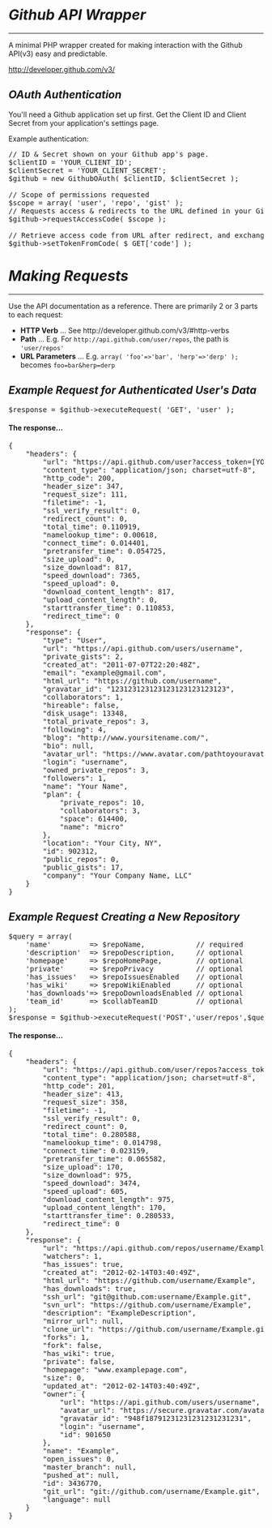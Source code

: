 *Github API Wrapper*
=================================================
-------------------------------------------------
A minimal PHP wrapper created for making interaction with the Github API(v3) easy and predictable.

http://developer.github.com/v3/

*OAuth Authentication*
-------------------------------------------------
You'll need a Github application set up first. Get the Client ID and Client Secret from your application's settings page.

Example authentication:
<pre>
// ID & Secret shown on your Github app's page.
$clientID = 'YOUR_CLIENT_ID';
$clientSecret = 'YOUR_CLIENT_SECRET';
$github = new GithubOAuth( $clientID, $clientSecret );

// Scope of permissions requested
$scope = array( 'user', 'repo', 'gist' );
// Requests access & redirects to the URL defined in your Github application's settings
$github->requestAccessCode( $scope );

// Retrieve access code from URL after redirect, and exchange for access token
$github->setTokenFromCode( $_GET['code'] );
</pre>

*Making Requests*
=================================================
-------------------------------------------------
Use the API documentation as a reference.  There are primarily 2 or 3 parts to each request:
<ul> 
    <li><b>HTTP Verb</b> ... See http://developer.github.com/v3/#http-verbs</li>
    <li><b>Path</b> ... E.g. For <code>http://api.github.com/user/repos</code>, the path is <code>'user/repos'</code></li>
    <li><b>URL Parameters</b> ... E.g. <code>array( 'foo'=>'bar', 'herp'=>'derp' );</code> becomes <code>foo=bar&herp=derp</code></li>
</ul> 


*Example Request for Authenticated User's Data*
-------------------------------------------------
<pre>
$response = $github->executeRequest( 'GET', 'user' );
</pre>
<h4>The response...</h4>
<pre>
{
    "headers": {
        "url": "https://api.github.com/user?access_token=[YOUR_TOKEN]",
        "content_type": "application/json; charset=utf-8",
        "http_code": 200,
        "header_size": 347,
        "request_size": 111,
        "filetime": -1,
        "ssl_verify_result": 0,
        "redirect_count": 0,
        "total_time": 0.110919,
        "namelookup_time": 0.00618,
        "connect_time": 0.014401,
        "pretransfer_time": 0.054725,
        "size_upload": 0,
        "size_download": 817,
        "speed_download": 7365,
        "speed_upload": 0,
        "download_content_length": 817,
        "upload_content_length": 0,
        "starttransfer_time": 0.110853,
        "redirect_time": 0
    },
    "response": {
        "type": "User",
        "url": "https://api.github.com/users/username",
        "private_gists": 2,
        "created_at": "2011-07-07T22:20:48Z",
        "email": "example@gmail.com",
        "html_url": "https://github.com/username",
        "gravatar_id": "123123123123123123123123123",
        "collaborators": 1,
        "hireable": false,
        "disk_usage": 13348,
        "total_private_repos": 3,
        "following": 4,
        "blog": "http://www.yoursitename.com/",
        "bio": null,
        "avatar_url": "https://www.avatar.com/pathtoyouravatar.png",
        "login": "username",
        "owned_private_repos": 3,
        "followers": 1,
        "name": "Your Name",
        "plan": {
            "private_repos": 10,
            "collaborators": 3,
            "space": 614400,
            "name": "micro"
        },
        "location": "Your City, NY",
        "id": 902312,
        "public_repos": 0,
        "public_gists": 17,
        "company": "Your Company Name, LLC"
    }
}
</pre>


*Example Request Creating a New Repository*
-------------------------------------------------
<pre>
$query = array(
    'name'         => $repoName,            // required
    'description'  => $repoDescription,     // optional
    'homepage'     => $repoHomePage,        // optional
    'private'      => $repoPrivacy          // optional
    'has_issues'   => $repoIssuesEnabled    // optional
    'has_wiki'     => $repoWikiEnabled      // optional
    'has_downloads'=> $repoDownloadsEnabled // optional
    'team_id'      => $collabTeamID         // optional
);
$response = $github->executeRequest('POST','user/repos',$query);
</pre>

<h4>The response...</h4>
<pre>
{
    "headers": {
        "url": "https://api.github.com/user/repos?access_token=[YOUR_TOKEN]",
        "content_type": "application/json; charset=utf-8",
        "http_code": 201,
        "header_size": 413,
        "request_size": 358,
        "filetime": -1,
        "ssl_verify_result": 0,
        "redirect_count": 0,
        "total_time": 0.280588,
        "namelookup_time": 0.014798,
        "connect_time": 0.023159,
        "pretransfer_time": 0.065582,
        "size_upload": 170,
        "size_download": 975,
        "speed_download": 3474,
        "speed_upload": 605,
        "download_content_length": 975,
        "upload_content_length": 170,
        "starttransfer_time": 0.280533,
        "redirect_time": 0
    },
    "response": {
        "url": "https://api.github.com/repos/username/Example",
        "watchers": 1,
        "has_issues": true,
        "created_at": "2012-02-14T03:40:49Z",
        "html_url": "https://github.com/username/Example",
        "has_downloads": true,
        "ssh_url": "git@github.com:username/Example.git",
        "svn_url": "https://github.com/username/Example",
        "description": "ExampleDescription",
        "mirror_url": null,
        "clone_url": "https://github.com/username/Example.git",
        "forks": 1,
        "fork": false,
        "has_wiki": true,
        "private": false,
        "homepage": "www.examplepage.com",
        "size": 0,
        "updated_at": "2012-02-14T03:40:49Z",
        "owner": {
            "url": "https://api.github.com/users/username",
            "avatar_url": "https://secure.gravatar.com/avatar/someimage.png",
            "gravatar_id": "948f18791231231231231231231",
            "login": "username",
            "id": 901650
        },
        "name": "Example",
        "open_issues": 0,
        "master_branch": null,
        "pushed_at": null,
        "id": 3436770,
        "git_url": "git://github.com/username/Example.git",
        "language": null
    }
}
</pre>